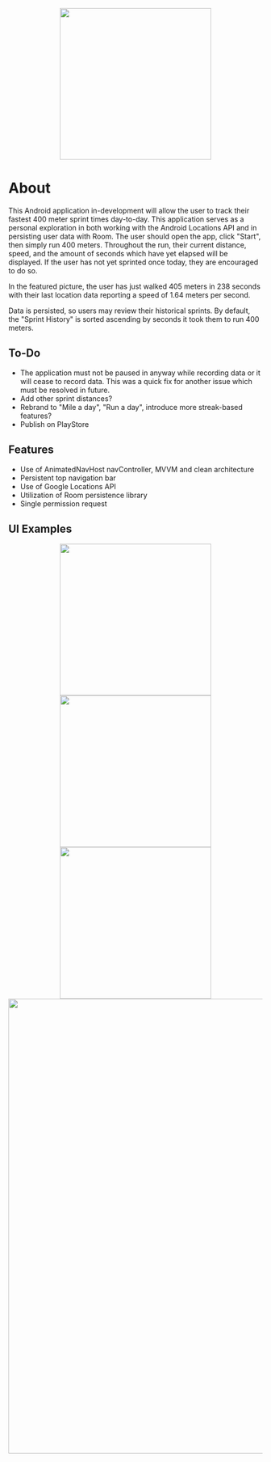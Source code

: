 <p align="center"><img src="https://user-images.githubusercontent.com/77797048/135735284-01f5575f-918d-42f3-8d66-b5949f4435f5.png" width="300px"></p>

# About
     
This Android application in-development will allow the user to track their fastest 400 meter sprint times day-to-day. This application serves as a personal exploration in both working with the Android Locations API and in persisting user data with Room. The user should open the app, click "Start", then simply run 400 meters. Throughout the run, their current distance, speed, and the amount of seconds which have yet elapsed will be displayed. If the user has not yet sprinted once today, they are encouraged to do so.

In the featured picture, the user has just walked 405 meters in 238 seconds with their last location data reporting a speed of 1.64 meters per second.

Data is persisted, so users may review their historical sprints. By default, the "Sprint History" is sorted ascending by seconds it took them to run 400 meters.

## To-Do
* The application must not be paused in anyway while recording data or it will cease to record data. This was a quick fix for another issue which must be resolved in future.
* Add other sprint distances?
* Rebrand to "Mile a day", "Run a day", introduce more streak-based features?
* Publish on PlayStore

## Features
* Use of AnimatedNavHost navController, MVVM and clean architecture
* Persistent top navigation bar
* Use of Google Locations API
* Utilization of Room persistence library
* Single permission request

## UI Examples
<p align="center">
<img src="https://user-images.githubusercontent.com/77797048/135735287-ae45b395-aa19-4f79-9db1-f12d2b810757.png" width="300px">
<img src="https://user-images.githubusercontent.com/77797048/135764841-cd15936e-f254-49bd-9383-c07a80230650.jpg" width="300px">
<img src="https://user-images.githubusercontent.com/77797048/135764844-3bcb901a-01a8-4ad3-b6f5-494fe85f8dd8.jpg" width="300px">
<img src="https://user-images.githubusercontent.com/77797048/135764845-a69d79e2-70ff-4089-825c-782b4b08b5c4.jpg" width="900px">

</p>
